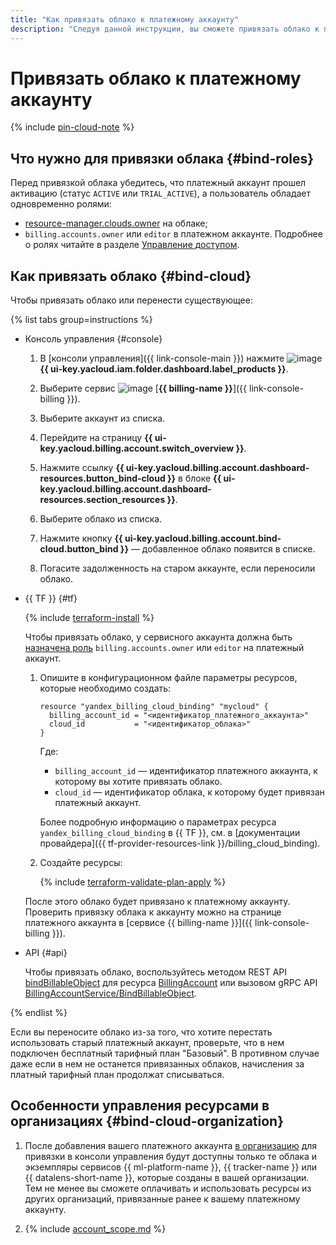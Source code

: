 ```yaml
---
title: "Как привязать облако к платежному аккаунту"
description: "Следуя данной инструкции, вы сможете привязать облако к платежному аккаунту."
---
```


# Привязать облако к платежному аккаунту

{% include [pin-cloud-note](../_includes/pin-cloud-note.md) %}

## Что нужно для привязки облака {#bind-roles}

Перед привязкой облака убедитесь, что платежный аккаунт прошел активацию (статус `ACTIVE` или `TRIAL_ACTIVE`), а пользователь обладает одновременно ролями:
* [resource-manager.clouds.owner](../../resource-manager/security/index.md#resource-manager-clouds-owner) на облаке; 
* `billing.accounts.owner` или `editor` в платежном аккаунте. Подробнее о ролях читайте в разделе [Управление доступом](../security/index.md#roles-list).

## Как привязать облако {#bind-cloud}

Чтобы привязать облако или перенести существующее:

{% list tabs group=instructions %}

- Консоль управления {#console}

  1. В [консоли управления]({{ link-console-main }}) нажмите ![image](../../_assets/console-icons/dots-9.svg) **{{ ui-key.yacloud.iam.folder.dashboard.label_products }}**.

  1. Выберите сервис ![image](../../_assets/console-icons/credit-card.svg) [**{{ billing-name }}**]({{ link-console-billing }}).

  1. Выберите аккаунт из списка. 

  1. Перейдите на страницу **{{ ui-key.yacloud.billing.account.switch_overview }}**.

  1. Нажмите ссылку **{{ ui-key.yacloud.billing.account.dashboard-resources.button_bind-cloud }}** в блоке **{{ ui-key.yacloud.billing.account.dashboard-resources.section_resources }}**.

  1. Выберите облако из списка.

  1. Нажмите кнопку **{{ ui-key.yacloud.billing.account.bind-cloud.button_bind }}** — добавленное облако появится в списке.

  1. Погасите задолженность на старом аккаунте, если переносили облако.

- {{ TF }} {#tf}

  {% include [terraform-install](../../_includes/terraform-install.md) %}

  Чтобы привязать облако, у сервисного аккаунта должна быть [назначена роль](../security/index.md#set-role) `billing.accounts.owner` или `editor` на платежный аккаунт.
  
  1. Опишите в конфигурационном файле параметры ресурсов, которые необходимо создать:

      ```hcl
      resource "yandex_billing_cloud_binding" "mycloud" {
        billing_account_id = "<идентификатор_платежного_аккаунта>"
        cloud_id           = "<идентификатор_облака>"
      }
      ```

      Где:

      * `billing_account_id` — идентификатор платежного аккаунта, к которому вы хотите привязать облако.
      * `cloud_id` — идентификатор облака, к которому будет привязан платежный аккаунт.

      Более подробную информацию о параметрах ресурса `yandex_billing_cloud_binding` в {{ TF }}, см. в [документации провайдера]({{ tf-provider-resources-link }}/billing_cloud_binding).

  1. Создайте ресурсы:

      {% include [terraform-validate-plan-apply](../../_tutorials/terraform-validate-plan-apply.md) %}

  После этого облако будет привязано к платежному аккаунту. Проверить привязку облака к аккаунту можно на странице платежного аккаунта в [сервисе {{ billing-name }}]({{ link-console-billing }}).

- API {#api}

  Чтобы привязать облако, воспользуйтесь методом REST API [bindBillableObject](../api-ref/BillingAccount/bindBillableObject.md) для ресурса [BillingAccount](../api-ref/BillingAccount/index.md) или вызовом gRPC API [BillingAccountService/BindBillableObject](../api-ref/grpc/billing_account_service.md#BindBillableObject).
  
{% endlist %}


Если вы переносите облако из-за того, что хотите перестать использовать старый платежный аккаунт, проверьте, что в нем подключен бесплатный тарифный план "Базовый". В противном случае даже если в нем не останется привязанных облаков, начисления за платный тарифный план продолжат списываться.

## Особенности управления ресурсами в организациях {#bind-cloud-organization}

1. После добавления вашего платежного аккаунта [в организацию](../concepts/organization.md) для привязки в консоли управления будут доступны только те облака и экземпляры сервисов {{ ml-platform-name }}, {{ tracker-name }} или {{ datalens-short-name }}, которые созданы в вашей организации. Тем не менее вы сможете оплачивать и использовать ресурсы из других организаций, привязанные ранее к вашему платежному аккаунту.

1. {% include [account_scope.md](../_includes/account-scope.md) %}
